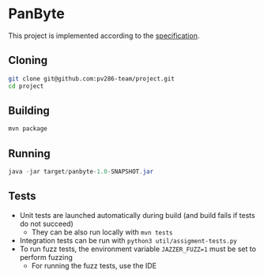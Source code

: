 # PanByte

This project is implemented according to the [specification](https://is.muni.cz/auth/el/fi/jaro2023/PV286/um/lectures/Project_assignment.pdf).

## Cloning

```bash
git clone git@github.com:pv286-team/project.git
cd project
```

## Building

```bash
mvn package
```

## Running

```java
java -jar target/panbyte-1.0-SNAPSHOT.jar
```

## Tests

- Unit tests are launched automatically during build (and build fails if tests do not succeed)
  - They can be also run locally with `mvn tests`
- Integration tests can be run with `python3 util/assigment-tests.py`
- To run fuzz tests, the environment variable `JAZZER_FUZZ=1` must be set to perform fuzzing
  - For running the fuzz tests, use the IDE
